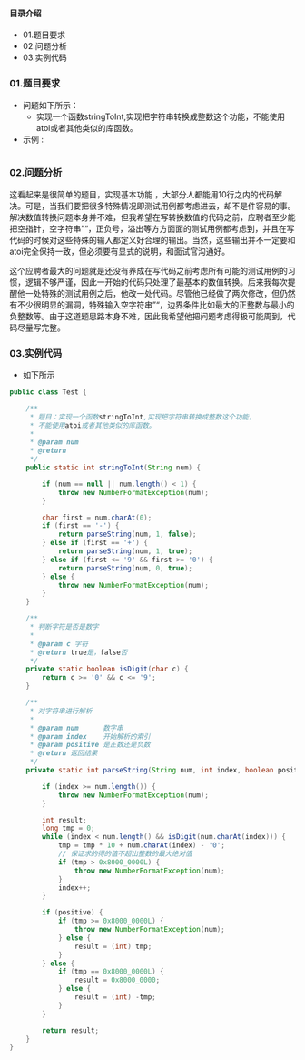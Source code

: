 #### 目录介绍
- 01.题目要求
- 02.问题分析
- 03.实例代码





### 01.题目要求
- 问题如下所示：
    - 实现一个函数stringToInt,实现把字符串转换成整数这个功能，不能使用atoi或者其他类似的库函数。
- 示例 :
    ```

    ```




### 02.问题分析
这看起来是很简单的题目，实现基本功能 ，大部分人都能用10行之内的代码解决。可是，当我们要把很多特殊情况即测试用例都考虑进去，却不是件容易的事。解决数值转换问题本身并不难，但我希望在写转换数值的代码之前，应聘者至少能把空指针，空字符串”“，正负号，溢出等方方面面的测试用例都考虑到，并且在写代码的时候对这些特殊的输入都定义好合理的输出。当然，这些输出并不一定要和atoi完全保持一致，但必须要有显式的说明，和面试官沟通好。 

这个应聘者最大的问题就是还没有养成在写代码之前考虑所有可能的测试用例的习惯，逻辑不够严谨，因此一开始的代码只处理了最基本的数值转换。后来我每次提醒他一处特殊的测试用例之后，他改一处代码。尽管他已经做了两次修改，但仍然有不少很明显的漏洞，特殊输入空字符串”“，边界条件比如最大的正整数与最小的负整数等。由于这道题思路本身不难，因此我希望他把问题考虑得极可能周到，代码尽量写完整。


### 03.实例代码
- 如下所示
```java
public class Test {

    /**
     * 题目：实现一个函数stringToInt,实现把字符串转换成整数这个功能，
     * 不能使用atoi或者其他类似的库函数。
     *
     * @param num
     * @return
     */
    public static int stringToInt(String num) {

        if (num == null || num.length() < 1) {
            throw new NumberFormatException(num);
        }

        char first = num.charAt(0);
        if (first == '-') {
            return parseString(num, 1, false);
        } else if (first == '+') {
            return parseString(num, 1, true);
        } else if (first <= '9' && first >= '0') {
            return parseString(num, 0, true);
        } else {
            throw new NumberFormatException(num);
        }
    }

    /**
     * 判断字符是否是数字
     *
     * @param c 字符
     * @return true是，false否
     */
    private static boolean isDigit(char c) {
        return c >= '0' && c <= '9';
    }

    /**
     * 对字符串进行解析
     *
     * @param num      数字串
     * @param index    开始解析的索引
     * @param positive 是正数还是负数
     * @return 返回结果
     */
    private static int parseString(String num, int index, boolean positive) {

        if (index >= num.length()) {
            throw new NumberFormatException(num);
        }

        int result;
        long tmp = 0;
        while (index < num.length() && isDigit(num.charAt(index))) {
            tmp = tmp * 10 + num.charAt(index) - '0';
            // 保证求的得的值不超出整数的最大绝对值
            if (tmp > 0x8000_0000L) {
                throw new NumberFormatException(num);
            }
            index++;
        }

        if (positive) {
            if (tmp >= 0x8000_0000L) {
                throw new NumberFormatException(num);
            } else {
                result = (int) tmp;
            }
        } else {
            if (tmp == 0x8000_0000L) {
                result = 0x8000_0000;
            } else {
                result = (int) -tmp;
            }
        }

        return result;
    }
}
```


